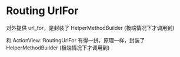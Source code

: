 # Routing UrlFor

对外提供 url_for，是封装了 HelperMethodBuilder (极端情况下才调用到)

和 ActionView::RoutingUrlFor 有得一拼，原理一样，封装了 HelperMethodBuilder (极端情况下才调用到)
